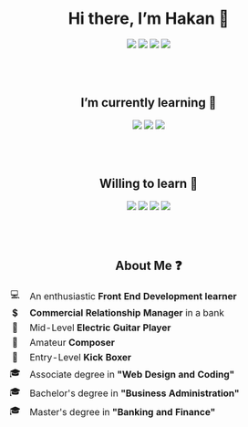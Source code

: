 

<h1 align="center">Hi there, I’m Hakan 👋</h1>
<div align="center">
<a href="https://www.linkedin.com/in/hakan-%C3%B6zdemir-a6a30272/"><img src="https://img.shields.io/badge/LinkedIn-0077B5?style=for-the-badge&logo=linkedin&logoColor=white"/></a>
<a href="mailto:hakan.ozdemir85@gmail.com"><img src="https://img.shields.io/badge/Gmail-D14836?style=for-the-badge&logo=gmail&logoColor=white"/></a>
<a href="https://www.instagram.com/hakan.ozdemir_/"><img src="https://img.shields.io/badge/Instagram-E4405F?style=for-the-badge&logo=instagram&logoColor=white"/></a>
<a href="https://twitter.com/hakanozdemir85"><img src="https://img.shields.io/badge/Twitter-1DA1F2?style=for-the-badge&logo=twitter&logoColor=white"/></a>
</div>
<br><br><br>



<h2 align="center">I’m currently learning 📖</h2>

<div align="center">
<img src="https://img.shields.io/badge/HTML5-E34F26?style=for-the-badge&logo=html5&logoColor=white"/>
<img src="https://img.shields.io/badge/CSS3-1572B6?style=for-the-badge&logo=css3&logoColor=white"/>
<img src="https://img.shields.io/badge/JavaScript-323330?style=for-the-badge&logo=javascript&logoColor=F7DF1E"/>
</div>
<br><br><br>



<h2 align="center">Willing to learn 🧐</h2>

<div align="center">
<img src="https://img.shields.io/badge/Bootstrap-563D7C?style=for-the-badge&logo=bootstrap&logoColor=white"/>
<img src="https://img.shields.io/badge/jQuery-0769AD?style=for-the-badge&logo=jquery&logoColor=white"/>
<img src="https://img.shields.io/badge/Sass-CC6699?style=for-the-badge&logo=sass&logoColor=white"/>
<img src="https://img.shields.io/badge/React-20232A?style=for-the-badge&logo=react&logoColor=61DAFB"/>

    
    
</div>
<br><br><br>



<h2 align="center">About Me ❓</h2>

<table align="center">
    <thead>
        <tr>
            <td align="center">💻</td>
            <td align="left">An enthusiastic <strong>Front End Development learner</strong></td>
        </tr>
        <tr>
            <td align="center">💲</td>
            <td align="left"><strong>Commercial Relationship Manager</strong> in a bank</td>
        </tr>
        <tr>
            <td align="center">🎸</th>
            <td align="left"> Mid-Level <strong>Electric Guitar Player</strong></td>
        </tr>
        <tr>
            <td align="center">🎵</td>
            <td align="left">Amateur <strong>Composer</strong></td>
        </tr>
        <tr>
            <td align="center">🥊</td>
            <td align="left">Entry-Level <strong>Kick Boxer</strong></td>
        </tr>
          <tr>
            <td align="center">🎓</td>
            <td align="left">Associate degree in <strong>"Web Design and Coding"</strong></td>
        </tr>
          <tr>
            <td align="center">🎓</td>
            <td align="left">Bachelor's degree in <strong>"Business Administration"</strong></td>
        </tr>
          <tr>
            <td align="center">🎓</td>
            <td align="left">Master's degree in <strong>"Banking and Finance"</strong></td>
        </tr>
    </thead>
</table>
<br>
<br>
<br>
